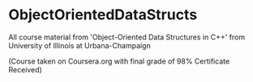 # ObjectOrientedDataStructs
All course material from 'Object-Oriented Data Structures in C++' from University of Illinois at Urbana-Champaign




(Course taken on Coursera.org with final grade of 98%
Certificate Received)
